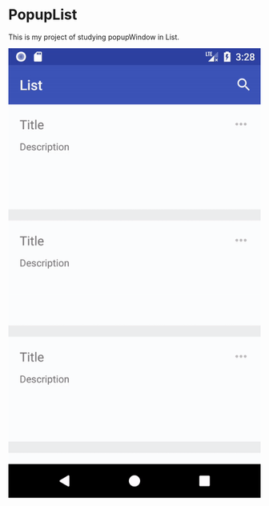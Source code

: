 # PopupList

This is my project of studying popupWindow in List.

![](https://github.com/wenqin-231/PopupList/blob/master/art/popup-window.gif?raw=true)